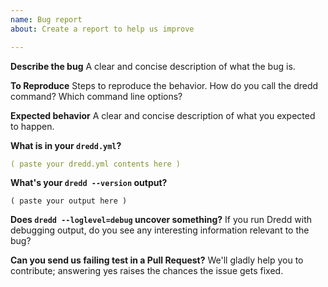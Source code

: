 ```yaml
---
name: Bug report
about: Create a report to help us improve

---
```


**Describe the bug**
A clear and concise description of what the bug is.

**To Reproduce**
Steps to reproduce the behavior. How do you call the dredd command? Which command line options?

**Expected behavior**
A clear and concise description of what you expected to happen.

**What is in your `dredd.yml`?**

```yaml
( paste your dredd.yml contents here )
```

**What's your `dredd --version` output?**

```
( paste your output here )
```

**Does `dredd --loglevel=debug` uncover something?**
If you run Dredd with debugging output, do you see any interesting information relevant to the bug?

**Can you send us failing test in a Pull Request?**
We'll gladly help you to contribute; answering yes raises the chances the issue gets fixed.
